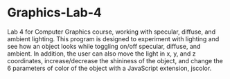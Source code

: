 # Graphics-Lab-4
Lab 4 for Computer Graphics course, working with specular, diffuse, and ambient lighting.
This program is designed to experiment with lighting and see how an object looks while
toggling on/off specular, diffuse, and ambient. In addition, the user can also move the light
in x, y, and z coordinates, increase/decrease the shininess of the object, and change the 6 
parameters of color of the object with a JavaScript extension, jscolor.
